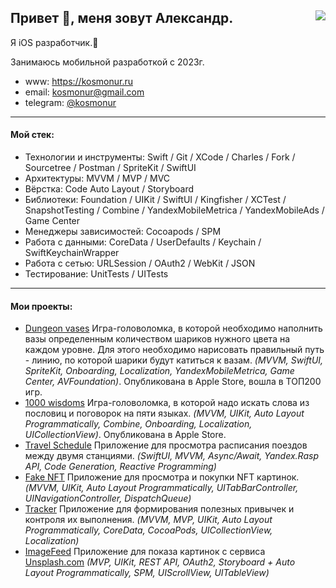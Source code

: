 <html>
   <body>
      <h2> Привет 👋, меня зовут Александр. <a href="https://www.codewars.com/users/kosmonur"><img src="https://www.codewars.com/users/kosmonur/badges/micro" align="right"></a></h2
   </body>
</html
  
#### Я iOS разработчик.📱

Занимаюсь мобильной разработкой с 2023г. 

<i class="fa fa-envelope" aria-hidden="true"></i>
- www: https://kosmonur.ru
- email: kosmonur@gmail.com
- telegram: [@kosmonur](https://t.me/kosmonur)

---

#### Мой стек:
- Технологии и инструменты:  Swift / Git / XCode / Charles / Fork / Sourcetree / Postman / SpriteKit / SwiftUI
- Архитектуры: MVVM / MVP / MVC
- Вёрстка: Code Auto Layout / Storyboard
- Библиотеки: Foundation / UIKit / SwiftUI / Kingfisher / XCTest / SnapshotTesting / Combine / YandexMobileMetrica / YandexMobileAds / Game Center
- Менеджеры зависимостей: Cocoapods / SPM
- Работа с данными:   CoreData / UserDefaults / Keychain / SwiftKeychainWrapper
- Работа с сетью:   URLSession / OAuth2 / WebKit / JSON 
- Тестирование: UnitTests / UITests

---

#### Мои проекты:
- [Dungeon vases](https://apps.apple.com/app/dungeon-vases/id6740935059) Игра-головоломка, в которой необходимо наполнить вазы определенным количеством шариков нужного цвета на каждом уровне. Для этого необходимо нарисовать правильный путь - линию, по которой шарики будут катиться к вазам. *(MVVM, SwiftUI, SpriteKit, Onboarding, Localization, YandexMobileMetrica, Game Center, AVFoundation)*. Опубликована в Apple Store, вошла в ТОП200 игр.
- [1000 wisdoms](https://apps.apple.com/app/1000-wisdoms/id6477355527) Игра-головоломка, в которой надо искать слова из пословиц и поговорок на пяти языках. *(MVVM, UIKit, Auto Layout Programmatically, Combine, Onboarding, Localization, UICollectionView)*. Опубликована в Apple Store.
- [Travel Schedule](https://github.com/Kosmonur/TravelSchedule) Приложение для просмотра расписания поездов между двумя станциями. *(SwiftUI, MVVM, Async/Await, Yandex.Rasp API, Code Generation, Reactive Programming)*
- [Fake NFT](https://github.com/Kosmonur/iOS-FakeNFT-StarterProject-Public) Приложение для просмотра и покупки NFT картинок. *(MVVM, UIKit, Auto Layout Programmatically, UITabBarController, UINavigationController, DispatchQueue)*
- [Tracker](https://github.com/Kosmonur/Tracker) Приложение для формирования полезных привычек и контроля их выполнения. *(MVVM, MVP, UIKit, Auto Layout Programmatically, CoreData, CocoaPods, UICollectionView, Localization)*
- [ImageFeed](https://github.com/Kosmonur/ImageFeed-ios) Приложение для показа картинок с сервиса [Unsplash.com](https://unsplash.com/) *(MVP, UIKit, REST API, OAuth2, Storyboard + Auto Layout Programmatically, SPM, UIScrollView, UITableView)*
